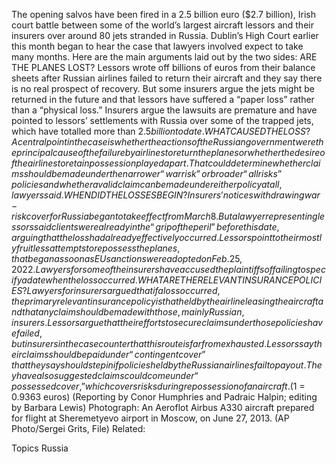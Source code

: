 The opening salvos have been fired in a 2.5 billion euro ($2.7 billion), Irish court battle between some of the world’s largest aircraft lessors and their insurers over around 80 jets stranded in Russia.
Dublin’s High Court earlier this month began to hear the case that lawyers involved expect to take many months.
Here are the main arguments laid out by the two sides:
ARE THE PLANES LOST?
Lessors wrote off billions of euros from their balance sheets after Russian airlines failed to return their aircraft and they say there is no real prospect of recovery. But some insurers argue the jets might be returned in the future and that lessors have suffered a “paper loss” rather than a “physical loss.”
Insurers argue the lawsuits are premature and have pointed to lessors’ settlements with Russia over some of the trapped jets, which have totalled more than $2.5 billion to date.
WHAT CAUSED THE LOSS?
A central point in the case is whether the actions of the Russian government were the principal cause of the failure by airlines to return the planes or whether the desire of the airlines to retain possession played a part.
That could determine whether claims should be made under the narrower “war risk” or broader “all risks” policies and whether a valid claim can be made under either policy at all, lawyers said.
WHEN DID THE LOSSES BEGIN?
Insurers’ notices withdrawing war-risk cover for Russia began to take effect from March 8. But a lawyer representing lessors said clients were already in the “grip of the peril” before this date, arguing that the loss had already effectively occurred.
Lessors point to their mostly fruitless attempts to repossess the planes, that began as soon as EU sanctions were adopted on Feb. 25, 2022. Lawyers for some of the insurers have accused the plaintiffs of failing to specify a date when the loss occurred.
WHAT ARE THE RELEVANT INSURANCE POLICIES?
Lawyers for insurers argued that if a loss occurred, the primary relevant insurance policy is that held by the airline leasing the aircraft and that any claim should be made with those, mainly Russian, insurers.
Lessors argue that their efforts to secure claims under those policies have failed, but insurers in the case counter that this route is far from exhausted.
Lessors say their claims should be paid under “contingent cover” that they say should step in if policies held by the Russian airlines fail to pay out. They have also suggested claims could come under “possessed cover,” which covers risks during repossession of an aircraft.
($1 = 0.9363 euros)
(Reporting by Conor Humphries and Padraic Halpin; editing by Barbara Lewis)
Photograph: An Aeroflot Airbus A330 aircraft prepared for flight at Sheremetyevo airport in Moscow, on June 27, 2013. (AP Photo/Sergei Grits, File)
Related:

Topics
Russia

